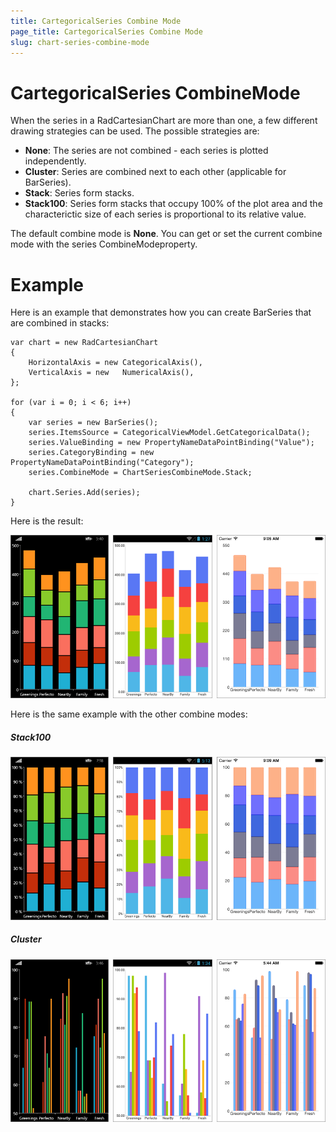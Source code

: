 ```yaml
---
title: CartegoricalSeries Combine Mode
page_title: CartegoricalSeries Combine Mode
slug: chart-series-combine-mode
---
```

# CartegoricalSeries CombineMode #
When the series in a RadCartesianChart are more than one, a few different drawing strategies can be used. The possible strategies are:

- **None**: The series are not combined - each series is plotted independently.
- **Cluster**: Series are combined next to each other (applicable for BarSeries).
- **Stack**: Series form stacks.
- **Stack100**: Series form stacks that occupy 100% of the plot area and the characterictic size of each series is proportional to its relative value.

The default combine mode is **None**. You can get or set the current combine mode with the series CombineModeproperty.
# Example #
Here is an example that demonstrates how you can create BarSeries that are combined in stacks:

	var chart = new RadCartesianChart
	{
	    HorizontalAxis = new CategoricalAxis(),
	    VerticalAxis = new   NumericalAxis(),
	};
	
	for (var i = 0; i < 6; i++)
	{
	    var series = new BarSeries();
	    series.ItemsSource = CategoricalViewModel.GetCategoricalData();
	    series.ValueBinding = new PropertyNameDataPointBinding("Value");
	    series.CategoryBinding = new PropertyNameDataPointBinding("Category");
	    series.CombineMode = ChartSeriesCombineMode.Stack;
	
	    chart.Series.Add(series);
	}
Here is the result:  

![Stack CombineMode](chart-series-features-combine-mode-stack.png)


Here is the same example with the other combine modes:
##### Stack100 #####
![Stack CombineMode](chart-series-features-combine-mode-stack100.png)
##### Cluster #####
![Cluster CombineMode](chart-series-features-combine-mode-cluster.png)
